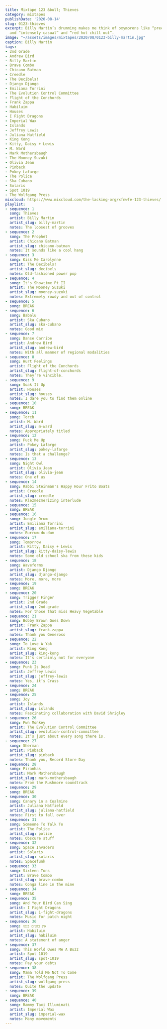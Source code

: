 ```yaml
---
title: Mixtape 123 &bull; Thieves
category: mixtapes
publishDate: '2020-08-14'
slug: 0123-thieves
excerpt: Billy Martin’s drumming makes me think of oxymorons like “precisely sloppy”
  and “intensely casual” and “red hot chill out”.
image: "~/assets/images/mixtapes/2020/08/0123-billy-martin.jpg"
caption: Billy Martin
tags:
- 2nd Grade
- Andrew Bird
- Billy Martin
- Brave Combo
- Chicano Batman
- Creedle
- The Decibels!
- Django Django
- Emiliana Torrini
- The Evolution Control Committee
- Flight of the Conchords
- Frank Zappa
- Habiluim
- Houses
- I Fight Dragons
- Imperial Wax
- Islands
- Jeffrey Lewis
- Juliana Hatfield
- King Kong
- Kitty, Daisy + Lewis
- M. Ward
- Mark Mothersbaugh
- The Mooney Suzuki
- Olivia Jean
- Pinback
- Pokey Lafarge
- The Police
- Ska Cubano
- Solaris
- Spot 1019
- The Wolfgang Press
mixcloud: https://www.mixcloud.com/the-lacking-org/xfnwfe-123-thieves/
playlist:
- sequence: 1
  song: Thieves
  artist: Billy Martin
  artist_slug: billy-martin
  notes: The loosest of grooves
- sequence: 2
  song: The Prophet
  artist: Chicano Batman
  artist_slug: chicano-batman
  notes: It sounds like a cool hang
- sequence: 3
  song: Kiss Me Carolynne
  artist: The Decibels!
  artist_slug: decibels
  notes: Old-fashioned power pop
- sequence: 4
  song: It's Showtime Pt II
  artist: The Mooney Suzuki
  artist_slug: mooney-suzuki
  notes: Extremely rowdy and out of control
- sequence: 5
  song: BREAK
- sequence: 6
  song: Babalu
  artist: Ska Cubano
  artist_slug: ska-cubano
  notes: Good mix
- sequence: 7
  song: Danse Carribe
  artist: Andrew Bird
  artist_slug: andrew-bird
  notes: With all manner of regional modalities
- sequence: 8
  song: Hurt Feelings
  artist: Flight of the Conchords
  artist_slug: flight-of-conchords
  notes: They’re vincible.
- sequence: 9
  song: Soak It Up
  artist: Houses
  artist_slug: houses
  notes: I dare you to find them online
- sequence: 10
  song: BREAK
- sequence: 11
  song: Torch
  artist: M. Ward
  artist_slug: m-ward
  notes: Appropriately titled
- sequence: 12
  song: Fuck Me Up
  artist: Pokey Lafarge
  artist_slug: pokey-lafarge
  notes: Is that a challenge?
- sequence: 13
  song: Night Owl
  artist: Olivia Jean
  artist_slug: olivia-jean
  notes: One of us
- sequence: 14
  song: Rabbi Steinman's Happy Hour Frito Boats
  artist: Creedle
  artist_slug: creedle
  notes: Klezmezmerizing interlude
- sequence: 15
  song: BREAK
- sequence: 16
  song: Jungle Drum
  artist: Emiliana Torrini
  artist_slug: emiliana-torrini
  notes: Burrum-du-dum
- sequence: 17
  song: Tomorrow
  artist: Kitty, Daisy + Lewis
  artist_slug: kitty-daisy-lewis
  notes: Some old school ska from these kids
- sequence: 18
  song: Waveforms
  artist: Django Django
  artist_slug: django-django
  notes: More, more, more
- sequence: 19
  song: BREAK
- sequence: 20
  song: Trigger Finger
  artist: 2nd Grade
  artist_slug: 2nd-grade
  notes: For those that miss Heavy Vegetable
- sequence: 21
  song: Bobby Brown Goes Down
  artist: Frank Zappa
  artist_slug: frank-zappa
  notes: Thank you Generoso
- sequence: 22
  song: To Love A Yak
  artist: King Kong
  artist_slug: king-kong
  notes: It's certainly not for everyone
- sequence: 23
  song: Punk Is Dead
  artist: Jeffrey Lewis
  artist_slug: jeffrey-lewis
  notes: Yes, it’s Crass
- sequence: 24
  song: BREAK
- sequence: 25
  song: Joy
  artist: Islands
  artist_slug: islands
  notes: Fascinating collaboration with David Shrigley
- sequence: 26
  song: Pwn Monkey
  artist: The Evolution Control Committee
  artist_slug: evolution-control-committee
  notes: It’s just about every song there is.
- sequence: 27
  song: Sherman
  artist: Pinback
  artist_slug: pinback
  notes: Thank you, Record Store Day
- sequence: 28
  song: Piranhas
  artist: Mark Mothersbaugh
  artist_slug: mark-mothersbaugh
  notes: From the Rushmore soundtrack
- sequence: 29
  song: BREAK
- sequence: 30
  song: Canary in a Coalmine
  artist: Juliana Hatfield
  artist_slug: juliana-hatfield
  notes: First to fall over
- sequence: 31
  song: Someone To Talk To
  artist: The Police
  artist_slug: police
  notes: Obscure stuff
- sequence: 32
  song: Space Invaders
  artist: Solaris
  artist_slug: solaris
  notes: Spacefunk
- sequence: 33
  song: Sixteen Tons
  artist: Brave Combo
  artist_slug: brave-combo
  notes: Conga line in the mine
- sequence: 34
  song: BREAK
- sequence: 35
  song: And Your Bird Can Sing
  artist: I Fight Dragons
  artist_slug: i-fight-dragons
  notes: Music for patch night
- sequence: 36
  song: אין בגטים בגטו
  artist: Habiluim
  artist_slug: habiluim
  notes: A statement of anger
- sequence: 37
  song: This World Owes Me A Buzz
  artist: Spot 1019
  artist_slug: spot-1019
  notes: Pay your debts
- sequence: 38
  song: Mama Told Me Not To Come
  artist: The Wolfgang Press
  artist_slug: wolfgang-press
  notes: Quite the update
- sequence: 39
  song: BREAK
- sequence: 40
  song: Rammy Taxi Illuminati
  artist: Imperial Wax
  artist_slug: imperial-wax
  notes: Many movements
---
```


